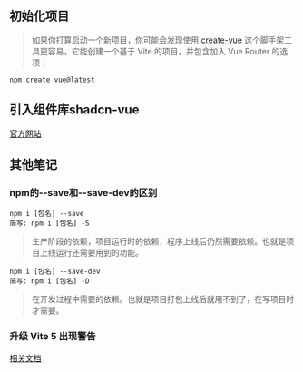 ## 初始化项目

> 如果你打算启动一个新项目，你可能会发现使用 [create-vue](https://github.com/vuejs/create-vue) 这个脚手架工具更容易，它能创建一个基于 Vite 的项目，并包含加入 Vue Router 的选项：

```node
npm create vue@latest
```

## 引入组件库shadcn-vue

[官方网站](https://www.shadcn-vue.com/docs/introduction.html)

## 其他笔记

### npm的--save和--save-dev的区别

```node
npm i [包名] --save
简写: npm i [包名] -S
```

> 生产阶段的依赖，项目运行时的依赖，程序上线后仍然需要依赖。也就是项目上线运行还需要用到的功能。

```node
npm i [包名] --save-dev
简写: npm i [包名] -D
```

> ​	在开发过程中需要的依赖。也就是项目打包上线后就用不到了，在写项目时才需要。

### 升级 Vite 5 出现警告

[相关文档](https://blog.csdn.net/u013737132/article/details/135462327)
